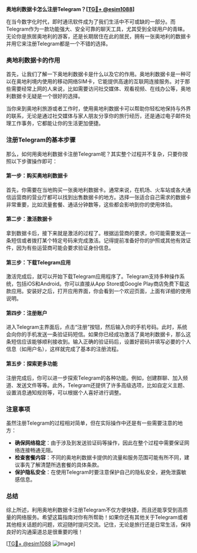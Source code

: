 **奥地利数据卡怎么注册Telegram？[[TG💪+ @esim1088](https://t.me/s/esim1088)]**

在当今数字化时代，即时通讯软件成为了我们生活中不可或缺的一部分。而Telegram作为一款功能强大、安全可靠的聊天工具，尤其受到全球用户的青睐。无论你是旅居奥地利的游客，还是长期居住在此的居民，拥有一张奥地利的数据卡并用它来注册Telegram都是一个不错的选择。

### 奥地利数据卡的作用

首先，让我们了解一下奥地利数据卡是什么以及它的作用。奥地利数据卡是一种可以在奥地利境内使用的移动网络SIM卡，它能提供高速的互联网连接服务。对于那些需要经常上网的人来说，比如需要访问社交媒体、观看视频、在线办公等，奥地利数据卡无疑是一个很好的选择。

当你来到奥地利旅游或者工作时，使用奥地利数据卡可以帮助你轻松地保持与外界的联系，无论是通过社交媒体与家人朋友分享你的旅行经历，还是通过电子邮件处理工作事务，它都能让你的生活更加便捷。

### 注册Telegram的基本步骤

那么，如何用奥地利数据卡注册Telegram呢？其实整个过程并不复杂，只要你按照以下步骤操作即可：

#### 第一步：购买奥地利数据卡

首先，你需要在当地购买一张奥地利数据卡。通常来说，在机场、火车站或各大通信运营商的营业厅都可以找到出售数据卡的地方。选择一张适合自己需求的数据卡非常重要，比如流量套餐、通话分钟数等，这些都会影响到你的使用体验。

#### 第二步：激活数据卡

拿到数据卡后，接下来就是激活的过程了。根据运营商的要求，你可能需要发送一条短信或者拨打某个特定号码来完成激活。记得提前准备好你的护照或其他有效证件，因为有些运营商可能会要求验证身份信息。

#### 第三步：下载Telegram应用

激活完成后，就可以开始下载Telegram应用程序了。Telegram支持多种操作系统，包括iOS和Android。你可以直接从App Store或Google Play商店免费下载这款应用。安装好之后，打开应用界面，你会看到一个欢迎页面，上面有详细的使用说明。

#### 第四步：注册账户

进入Telegram主界面后，点击“注册”按钮，然后输入你的手机号码。此时，系统会向你的手机发送一条验证码短信。如果你已经成功激活了奥地利数据卡，那么这条短信应该能够顺利接收到。输入正确的验证码后，设置好密码并填写必要的个人信息（如用户名），这样就完成了基本的注册流程。

#### 第五步：探索更多功能

注册完成后，你可以进一步探索Telegram的各种功能。例如，创建群聊、加入频道、发送文件等等。此外，Telegram还提供了许多高级选项，比如自定义主题、设置消息通知规则等，可以根据个人喜好进行调整。

### 注意事项

虽然注册Telegram的过程相对简单，但在实际操作中还是有一些需要注意的地方：

- **确保网络稳定**：由于涉及到发送验证码等操作，因此在整个过程中需要保证网络连接畅通无阻。
- **检查套餐内容**：不同的奥地利数据卡提供的流量和服务范围可能有所不同，建议事先了解清楚所选套餐的具体条款。
- **保护隐私安全**：在使用Telegram时要注意保护自己的隐私安全，避免泄露敏感信息。

### 总结

综上所述，利用奥地利数据卡注册Telegram不仅方便快捷，而且还能享受到高质量的网络服务。希望这篇指南对你有所帮助！如果你还有其他关于Telegram或者其他相关话题的问题，欢迎随时提问交流。记住，无论是旅行还是日常生活，保持良好的沟通渠道总是很重要的哦！

[[TG💪+ @esim1088](https://t.me/s/esim1088) ![Image](https://i.postimg.cc/4NQfJmqS/Snipaste-2025-05-13-00-14-12.png)]